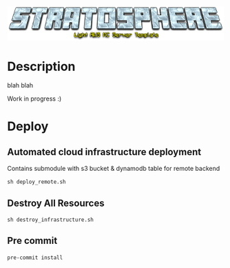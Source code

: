 <p align="center">
  <img src="misc/stratosphere_logo.png" />
</p>


# Description

blah blah

Work in progress :)

# Deploy

## Automated cloud infrastructure deployment

Contains submodule with s3 bucket & dynamodb table for remote backend

```shell
sh deploy_remote.sh
```

## Destroy All Resources
```shell
sh destroy_infrastructure.sh
```

## Pre commit
```
pre-commit install
```
